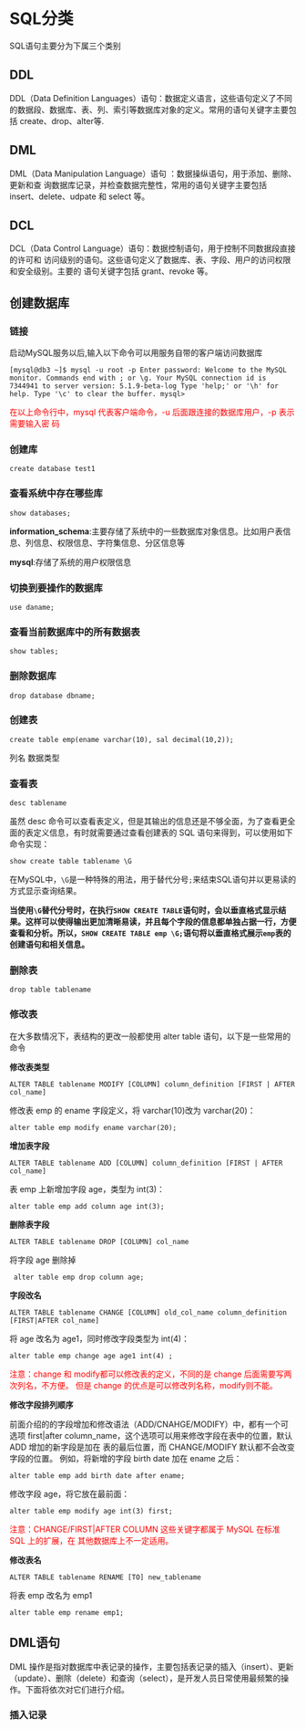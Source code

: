 # SQL分类

SQL语句主要分为下属三个类别

## DDL 

DDL（Data Definition Languages）语句：数据定义语言，这些语句定义了不同的数据段、数据库、表、列、索引等数据库对象的定义。常用的语句关键字主要包括 create、drop、alter等.

## DML

DML（Data Manipulation Language）语句 ：数据操纵语句，用于添加、删除、更新和查
询数据库记录，并检查数据完整性，常用的语句关键字主要包括 insert、delete、udpate 和
select 等。

## DCL

DCL（Data Control Language）语句：数据控制语句，用于控制不同数据段直接的许可和
访问级别的语句。这些语句定义了数据库、表、字段、用户的访问权限和安全级别。主要的
语句关键字包括 grant、revoke 等。



## 创建数据库

### 链接

启动MySQL服务以后,输入以下命令可以用服务自带的客户端访问数据库

`[mysql@db3 ~]$ mysql -u root -p
Enter password:
Welcome to the MySQL monitor. Commands end with ; or \g.
Your MySQL connection id is 7344941 to server version: 5.1.9-beta-log
Type 'help;' or '\h' for help. Type '\c' to clear the buffer.
mysql>`

<font color = red>在以上命令行中，mysql 代表客户端命令，-u 后面跟连接的数据库用户，-p 表示需要输入密
码</font>

### 创建库

`create database test1`

### 查看系统中存在哪些库

`show databases;`

**information_schema**:主要存储了系统中的一些数据库对象信息。比如用户表信息、列信息、权限信息、字符集信息、分区信息等

**mysql**:存储了系统的用户权限信息

### 切换到要操作的数据库

`use daname;`

### 查看当前数据库中的所有数据表

`show tables;`

### 删除数据库

`drop database dbname;`

### 创建表

`create table emp(ename varchar(10), sal decimal(10,2));`

列名 数据类型

### 查看表

`desc tablename`

虽然 desc 命令可以查看表定义，但是其输出的信息还是不够全面，为了查看更全面的表定义信息，有时就需要通过查看创建表的 SQL 语句来得到，可以使用如下命令实现：

`show create table tablename \G`

在MySQL中，`\G`是一种特殊的用法，用于替代分号`;`来结束SQL语句并以更易读的方式显示查询结果。

**当使用`\G`替代分号时，在执行`SHOW CREATE TABLE`语句时，会以垂直格式显示结果。这样可以使得输出更加清晰易读，并且每个字段的信息都单独占据一行，方便查看和分析。所以，`SHOW CREATE TABLE emp \G;`语句将以垂直格式展示`emp`表的创建语句和相关信息。**

### 删除表

`drop table tablename`

### 修改表

在大多数情况下，表结构的更改一般都使用 alter table 语句，以下是一些常用的命令

**修改表类型**

`ALTER TABLE tablename MODIFY [COLUMN] column_definition [FIRST | AFTER col_name]`



修改表 emp 的 ename 字段定义，将 varchar(10)改为 varchar(20)：

`alter table emp modify ename varchar(20);`



**增加表字段**

`ALTER TABLE tablename ADD [COLUMN] column_definition [FIRST | AFTER col_name]`

表 emp 上新增加字段 age，类型为 int(3)：

`alter table emp add column age int(3);`

**删除表字段**

`ALTER TABLE tablename DROP [COLUMN] col_name`

将字段 age 删除掉

` alter table emp drop column age;`

**字段改名**

`ALTER TABLE tablename CHANGE [COLUMN] old_col_name column_definition
[FIRST|AFTER col_name]`

将 age 改名为 age1，同时修改字段类型为 int(4)：

`alter table emp change age age1 int(4) ;`

<font color=red>注意：change 和 modify都可以修改表的定义，不同的是 change 后面需要写两次列名，不方便。
但是 change 的优点是可以修改列名称，modify则不能。</font>

**修改字段排列顺序**

前面介绍的的字段增加和修改语法（ADD/CNAHGE/MODIFY）中，都有一个可选项 first|after
column_name，这个选项可以用来修改字段在表中的位置，默认 ADD 增加的新字段是加在
表的最后位置，而 CHANGE/MODIFY 默认都不会改变字段的位置。
例如，将新增的字段 birth date 加在 ename 之后：

`alter table emp add birth date after ename;`

修改字段 age，将它放在最前面：

`alter table emp modify age int(3) first;`

<font color=red>注意：CHANGE/FIRST|AFTER COLUMN 这些关键字都属于 MySQL 在标准 SQL 上的扩展，在
其他数据库上不一定适用。</font>

**修改表名**

`ALTER TABLE tablename RENAME [TO] new_tablename`

将表 emp 改名为 emp1

`alter table emp rename emp1;`

## DML语句

DML 操作是指对数据库中表记录的操作，主要包括表记录的插入（insert）、更新（update）、删除（delete）和查询（select），是开发人员日常使用最频繁的操作。下面将依次对它们进行介绍。

### 插入记录

